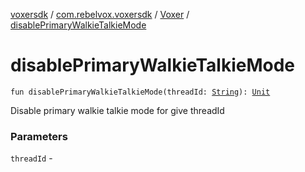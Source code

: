 [voxersdk](../../index.md) / [com.rebelvox.voxersdk](../index.md) / [Voxer](index.md) / [disablePrimaryWalkieTalkieMode](./disable-primary-walkie-talkie-mode.md)

# disablePrimaryWalkieTalkieMode

`fun disablePrimaryWalkieTalkieMode(threadId: `[`String`](https://kotlinlang.org/api/latest/jvm/stdlib/kotlin/-string/index.html)`): `[`Unit`](https://kotlinlang.org/api/latest/jvm/stdlib/kotlin/-unit/index.html)

Disable primary walkie talkie mode for give threadId

### Parameters

`threadId` - 